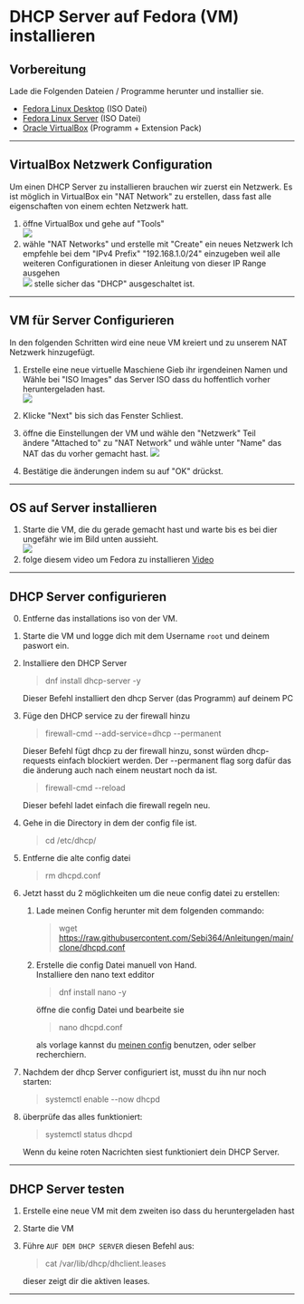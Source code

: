 # DHCP Server auf Fedora (VM) installieren

## Vorbereitung
Lade die Folgenden Dateien / Programme herunter und installier sie.
- [Fedora Linux Desktop](https://getfedora.org/en/workstation/) (ISO Datei)
- [Fedora Linux Server](https://getfedora.org/en/server/) (ISO Datei)
- [Oracle VirtualBox](https://www.virtualbox.org/wiki/Downloads) (Programm + Extension Pack)
---
## VirtualBox Netzwerk Configuration
Um einen DHCP Server zu installieren brauchen wir zuerst ein Netzwerk. Es ist möglich in VirtualBox ein "NAT Network" zu erstellen, dass fast alle eigenschaften von einem echten Netzwerk hatt.
1. öffne VirtualBox und gehe auf "Tools" <br>
    ![](/Dateien/Bilder/DHCP_Setup/1.png)
2. wähle "NAT Networks" und erstelle mit "Create" ein neues Netzwerk Ich empfehle bei dem "IPv4 Prefix" "192.168.1.0/24" einzugeben weil alle weiteren Configurationen in dieser Anleitung von dieser IP Range ausgehen <br>
    ![](/Dateien/Bilder/DHCP_Setup/2.png)
    stelle sicher das "DHCP" ausgeschaltet ist.

---

## VM für Server Configurieren

In den folgenden Schritten wird eine neue VM kreiert und zu unserem NAT Netzwerk hinzugefügt.
1. Erstelle eine neue virtuelle Maschiene Gieb ihr irgendeinen Namen und Wähle bei "ISO Images" das Server ISO dass du hoffentlich vorher heruntergeladen hast. <br>
![](/Dateien/Bilder/DHCP_Setup/3.png)

2. Klicke "Next" bis sich das Fenster Schliest.
3. öffne die Einstellungen der VM und wähle den "Netzwerk" Teil<br>
    ändere "Attached to" zu "NAT Network" und wähle unter "Name" das NAT das du vorher gemacht hast.
    ![](/Dateien/Bilder/DHCP_Setup/4.png)
4. Bestätige die änderungen indem su auf "OK" drückst.

---

## OS auf Server installieren
1. Starte die VM, die du gerade gemacht hast und warte bis es bei dier ungefähr wie im Bild unten aussieht. <br>
![](/Dateien/Bilder/DHCP_Setup/5.png)
2. folge diesem video um Fedora zu installieren
[Video](https://user-images.githubusercontent.com/110155948/204562386-60c472fc-de38-4ef9-8a6f-019b3e49494b.mp4)
---

## DHCP Server configurieren
0. Entferne das installations iso von der VM.
1. Starte die VM und logge dich mit dem Username `root` und deinem paswort ein.
2. Installiere den DHCP Server
    >dnf install dhcp-server -y

    Dieser Befehl installiert den dhcp Server (das Programm) auf deinem PC

3. Füge den DHCP service zu der firewall hinzu
    >firewall-cmd --add-service=dhcp --permanent <br>
    
    Dieser Befehl fügt dhcp zu der firewall hinzu, sonst würden dhcp-requests einfach blockiert werden. Der --permanent flag sorg dafür das die änderung auch nach einem neustart noch da ist.

    >firewall-cmd  --reload

    Dieser befehl ladet einfach die firewall regeln neu. 

4. Gehe in die Directory in dem der config file ist.
    >cd /etc/dhcp/

5. Entferne die alte config datei
    >rm dhcpd.conf

6. Jetzt hasst du 2 möglichkeiten um die neue config datei zu erstellen:
    1. Lade meinen Config herunter mit dem folgenden commando:
        >wget https://raw.githubusercontent.com/Sebi364/Anleitungen/main/clone/dhcpd.conf
    2. Erstelle die config Datei manuell von Hand. <br>
        Installiere den nano text edditor
        >dnf install nano -y

        öffne die config Datei und bearbeite sie        
        >nano dhcpd.conf

        als vorlage kannst du [meinen config](https://github.com/Sebi364/Anleitungen/blob/main/clone/dhcpd.conf) benutzen, oder selber recherchiern.

7. Nachdem der dhcp Server configuriert ist, musst du ihn nur noch starten:
    >systemctl enable --now dhcpd

8. überprüfe das alles funktioniert:
    >systemctl status dhcpd

    Wenn du keine roten Nacrichten siest funktioniert dein DHCP Server.

--- 
## DHCP Server testen
1. Erstelle eine neue VM mit dem zweiten iso dass du heruntergeladen hast
2. Starte die VM
3. Führe `AUF DEM DHCP SERVER` diesen Befehl aus:
    >cat /var/lib/dhcp/dhclient.leases

    dieser zeigt dir die aktiven leases.

---



